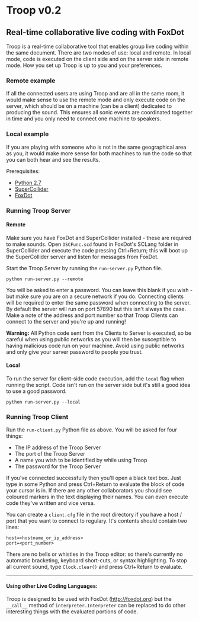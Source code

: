 # Troop v0.2

## Real-time collaborative live coding with FoxDot

Troop is a real-time collaborative tool that enables group live coding within the same document. There are two modes of use: local and remote. In local mode, code is executed on the client side and on the server side in remote mode. How you set up Troop is up to you and your preferences.

### Remote example

If all the connected users are using Troop and are all in the same room, it would make sense to use the remote mode and only execute code on the server, which should be on a machine (can be a client) dedicated to producing the sound. This ensures all sonic events are coordinated together in time and you only need to connect one machine to speakers.

### Local example

If you are playing with someone who is not in the same geographical area as you, it would make more sense for both machines to run the  code so that you can both hear and see the results. 

Prerequisites:

- [Python 2.7](https://www.python.org/downloads/release/python-2712/)
- [SuperCollider](http://supercollider.github.io/)
- [FoxDot](https://github.com/Qirky/FoxDot)

### Running Troop Server

#### Remote

Make sure you have FoxDot and SuperCollider installed - these are required to make sounds. Open `OSCFunc.scd` found in FoxDot's SCLang folder in SuperCollider and execute the code pressing Ctrl+Return; this will boot up the SuperCollider server and listen for messages from FoxDot.

Start the Troop Server by running the `run-server.py` Python file.

	python run-server.py --remote

You will be asked to enter a password. You can leave this blank if you wish - but make sure you are on a secure network if you do. Connecting clients will be required to enter the same password when connecting to the server. By default the server will run on port 57890 but this isn't always the case. Make a note of the address and port number so that Troop Clients can connect to the server and you're up and running!

**Warning:** All Python code sent from the Clients to Server is executed, so be careful when using public networks as you will then be susceptible to having malicious code run on your machine. Avoid using public networks and only give your server password to people you trust.

#### Local

To run the server for client-side code execution, add the `local` flag when running the script. Code isn't run on the server side but it's still a good idea to use a good password. 

	python run-server.py --local

### Running Troop Client

Run the `run-client.py` Python file as above. You will be asked for four things:

- The IP address of the Troop Server
- The port of the Troop Server
- A name you wish to be identified by while using Troop
- The password for the Troop Server

If you've connected successfully then you'll open a black text box. Just type in some Python and press Ctrl+Return to evaluate the block of code your cursor is in. If there are any other collaborators you should see coloured markers in the text displaying their names. You can even execute code they've written and vice versa.

You can create a `client.cfg` file in the root directory if you have a host / port that you want to connect to regulary. It's contents should contain two lines:

	host=<hostname_or_ip_address>
	port=<port_number>

There are no bells or whistles in the Troop editor: so there's currently no automatic bracketing, keyboard short-cuts, or syntax highlighting. To stop all current sound, type `Clock.clear()` and press Ctrl+Return to evaluate.  

---

#### Using other Live Coding Languages:
    
Troop is designed to be used with FoxDot (http://foxdot.org) but the `__call__` method of `interpreter.Interpreter` can be replaced to do other interesting things with the evaluated portions of code.
